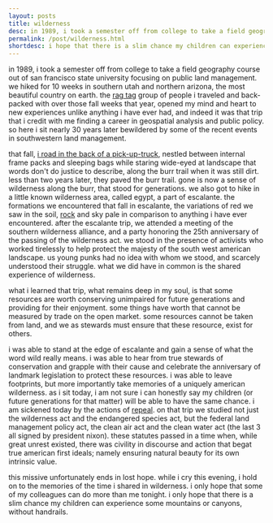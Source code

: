 ```yaml
---
layout: posts
title: wilderness
desc: in 1989, i took a semester off from college to take a field geography course out of san francisco state university focusing on public land management.  we hiked for 10 weeks in southern utah and northern arizona, the most beautiful country on earth.
permalink: /post/wilderness.html
shortdesc: i hope that there is a slim chance my children can experience some mountains or canyons, without handrails.
---
```


in 1989, i took a semester off from college to take a field geography course out of san francisco state university focusing on public land management.  we hiked for 10 weeks in southern utah and northern arizona, the most beautiful country on earth.  the [rag tag](../images/p20171204-wilderness/ragtag.jpg) group of people i traveled and back-packed with over those fall weeks that year, opened my mind and heart to new experiences unlike anything i have ever had, and indeed it was that trip that i credit with me finding a career in geospatial analysis and public policy.  so here i sit nearly 30 years later bewildered by some of the recent events in southwestern land management.  

that fall, [i road in the back of a pick-up-truck](../images/p20171204-wilderness/mike-truck.jpg), nestled between internal frame packs and sleeping bags while staring wide-eyed at landscape that words don't do justice to describe, along the burr trail when it was still dirt.  less than two years later, they paved the burr trail.  gone is now a sense of wilderness along the burr, that stood for generations.  we also got to hike in a little known wilderness area, called egypt, a part of escalante.  the formations we encountered that fall in escalante, the variations of red we saw in the soil, [rock](../images/p20171204-wilderness/red.jpg) and sky pale in comparison to anything i have ever encountered.  after the escalante trip, we attended a meeting of the southern wilderness alliance, and a party honoring the 25th anniversary of the passing of the wilderness act.  we stood in the presence of activists who worked tirelessly to help protect the majesty of the south west american landscape.  us young punks had no idea with whom we stood, and scarcely understood their struggle.  what we did have in common is the shared experience of wilderness.

what i learned that trip, what remains deep in my soul, is that some resources are worth conserving unimpaired for future generations and providing for their enjoyment.  some things have worth that cannot be measured by trade on the open market.  some resources cannot be taken from land, and we as stewards must ensure that these resource, exist for others.  

i was able to stand at the edge of escalante and gain a sense of what the word wild really means.   i was able to hear from true stewards of conservation and grapple with their cause and celebrate the anniversary of landmark legislation to protect these resources.  i was able to leave footprints, but more importantly take memories of a uniquely american wilderness.  as i sit today, i am not sure i can honestly say my children (or future generations for that matter) will be able to have the same chance.  i am sickened today by the actions of [repeal](https://www.washingtonpost.com/politics/trump-scales-back-two-huge-national-monuments-in-utah-drawing-praise-and-protests/2017/12/04/758c85c6-d908-11e7-b1a8-62589434a581_story.html?hpid=hp_hp-top-table-main_trump-monuments-255pm%3Ahomepage%2Fstory&utm_term=.d5fe26b6b108). on that trip we studied not just the wilderness act and the endangered species act, but the federal land management policy act, the clean air act and the clean water act (the last 3 all signed by president nixon).  these statutes passed in a time when, while great unrest existed, there was civility in discourse and action that begat true american first ideals; namely ensuring natural beauty for its own intrinsic value.

this missive unfortunately ends in lost hope.  while i cry this evening, i hold on to the memories of the time i shared in wilderness.  i only hope that some of my colleagues can do more than me tonight.  i only hope that there is a slim chance my children can experience some mountains or canyons, without handrails.

